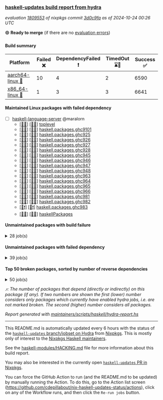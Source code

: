 ### [haskell-updates build report from hydra](https://hydra.nixos.org/jobset/nixpkgs/haskell-updates)
*evaluation [1809553](https://hydra.nixos.org/eval/1809553) of nixpkgs commit [3d0c9fa](https://github.com/NixOS/nixpkgs/commits/3d0c9fa74842c1a005157293f5456ffe9df9fbe3) as of 2024-10-24 00:26 UTC*

🟢 **Ready to merge** (if there are no [evaluation errors](https://hydra.nixos.org/jobset/nixpkgs/haskell-updates))

#### Build summary

 | Platform | Failed ❌ | DependencyFailed ❗ | TimedOut ⌛🚫 | Success ✅ | 
 | --- | --- | --- | --- | --- | 
 | [aarch64-linux 📱](https://hydra.nixos.org/eval/1809553?filter=.aarch64-linux) | 10 | 4 | 2 | 6590 | 
 | [x86_64-linux 🐧](https://hydra.nixos.org/eval/1809553?filter=.x86_64-linux) | 1 | 3 | 3 | 6641 | 
#### Maintained Linux packages with failed dependency
- [ ] [haskell-language-server](https://hydra.nixos.org/eval/1809553?filter=haskell-language-server) @maralorn
  - [[📱✅]](https://hydra.nixos.org/build/275143224) [[🐧✅]](https://hydra.nixos.org/build/275145126) [toplevel](https://hydra.nixos.org/eval/1809553?filter=haskell-language-server)
  - [[📱✅]](https://hydra.nixos.org/build/275968434) [[🐧✅]](https://hydra.nixos.org/build/275968433) [haskell.packages.ghc9101](https://hydra.nixos.org/eval/1809553?filter=haskell.packages.ghc9101.haskell-language-server)
  - [[📱✅]](https://hydra.nixos.org/build/275134753) [[🐧✅]](https://hydra.nixos.org/build/275135214) [haskell.packages.ghc925](https://hydra.nixos.org/eval/1809553?filter=haskell.packages.ghc925.haskell-language-server)
  - [[📱✅]](https://hydra.nixos.org/build/275142274) [[🐧✅]](https://hydra.nixos.org/build/275135511) [haskell.packages.ghc926](https://hydra.nixos.org/eval/1809553?filter=haskell.packages.ghc926.haskell-language-server)
  - [[📱✅]](https://hydra.nixos.org/build/275133987) [[🐧✅]](https://hydra.nixos.org/build/275140445) [haskell.packages.ghc927](https://hydra.nixos.org/eval/1809553?filter=haskell.packages.ghc927.haskell-language-server)
  - [[📱✅]](https://hydra.nixos.org/build/275138048) [[🐧✅]](https://hydra.nixos.org/build/275140557) [haskell.packages.ghc928](https://hydra.nixos.org/eval/1809553?filter=haskell.packages.ghc928.haskell-language-server)
  - [[📱✅]](https://hydra.nixos.org/build/275137201) [[🐧✅]](https://hydra.nixos.org/build/275140213) [haskell.packages.ghc945](https://hydra.nixos.org/eval/1809553?filter=haskell.packages.ghc945.haskell-language-server)
  - [[📱✅]](https://hydra.nixos.org/build/275146481) [[🐧✅]](https://hydra.nixos.org/build/275133961) [haskell.packages.ghc946](https://hydra.nixos.org/eval/1809553?filter=haskell.packages.ghc946.haskell-language-server)
  - [[📱✅]](https://hydra.nixos.org/build/275146574) [[🐧✅]](https://hydra.nixos.org/build/275142399) [haskell.packages.ghc947](https://hydra.nixos.org/eval/1809553?filter=haskell.packages.ghc947.haskell-language-server)
  - [[📱✅]](https://hydra.nixos.org/build/275143814) [[🐧✅]](https://hydra.nixos.org/build/275137605) [haskell.packages.ghc948](https://hydra.nixos.org/eval/1809553?filter=haskell.packages.ghc948.haskell-language-server)
  - [[📱✅]](https://hydra.nixos.org/build/275133513) [[🐧✅]](https://hydra.nixos.org/build/275140938) [haskell.packages.ghc963](https://hydra.nixos.org/eval/1809553?filter=haskell.packages.ghc963.haskell-language-server)
  - [[📱✅]](https://hydra.nixos.org/build/275137612) [[🐧✅]](https://hydra.nixos.org/build/275138102) [haskell.packages.ghc964](https://hydra.nixos.org/eval/1809553?filter=haskell.packages.ghc964.haskell-language-server)
  - [[📱✅]](https://hydra.nixos.org/build/275135201) [[🐧✅]](https://hydra.nixos.org/build/275146938) [haskell.packages.ghc965](https://hydra.nixos.org/eval/1809553?filter=haskell.packages.ghc965.haskell-language-server)
  - [[📱✅]](https://hydra.nixos.org/build/275136745) [[🐧✅]](https://hydra.nixos.org/build/275137636) [haskell.packages.ghc966](https://hydra.nixos.org/eval/1809553?filter=haskell.packages.ghc966.haskell-language-server)
  - [[📱✅]](https://hydra.nixos.org/build/275139800) [[🐧✅]](https://hydra.nixos.org/build/275136416) [haskell.packages.ghc981](https://hydra.nixos.org/eval/1809553?filter=haskell.packages.ghc981.haskell-language-server)
  - [[📱✅]](https://hydra.nixos.org/build/275138068) [[🐧✅]](https://hydra.nixos.org/build/275134294) [haskell.packages.ghc982](https://hydra.nixos.org/eval/1809553?filter=haskell.packages.ghc982.haskell-language-server)
  - [[📱❗]](https://hydra.nixos.org/build/275973477) [[🐧❗]](https://hydra.nixos.org/build/275973491) [haskell.packages.ghc983](https://hydra.nixos.org/eval/1809553?filter=haskell.packages.ghc983.haskell-language-server)
  - [[📱✅]](https://hydra.nixos.org/build/275134929) [[🐧✅]](https://hydra.nixos.org/build/275138372) [haskellPackages](https://hydra.nixos.org/eval/1809553?filter=haskellPackages.haskell-language-server)
#### Unmaintained packages with build failure
<details><summary>28 job(s) </summary>

- [ ] [ghc-lib-parser](https://hydra.nixos.org/eval/1809553?filter=ghc-lib-parser)  ⤴️ 20 | 70
  - [[📱✅]](https://hydra.nixos.org/build/275827968) [[🐧✅]](https://hydra.nixos.org/build/275827977) [haskell.packages.ghc8107](https://hydra.nixos.org/eval/1809553?filter=haskell.packages.ghc8107.ghc-lib-parser)
  - [[📱✅]](https://hydra.nixos.org/build/275135283) [[🐧✅]](https://hydra.nixos.org/build/275145877) [haskell.packages.ghc902](https://hydra.nixos.org/eval/1809553?filter=haskell.packages.ghc902.ghc-lib-parser)
  - [[📱✅]](https://hydra.nixos.org/build/275142931) [[🐧✅]](https://hydra.nixos.org/build/275138215) [haskell.packages.ghc925](https://hydra.nixos.org/eval/1809553?filter=haskell.packages.ghc925.ghc-lib-parser)
  - [[📱✅]](https://hydra.nixos.org/build/275140374) [[🐧✅]](https://hydra.nixos.org/build/275141197) [haskell.packages.ghc926](https://hydra.nixos.org/eval/1809553?filter=haskell.packages.ghc926.ghc-lib-parser)
  - [[📱✅]](https://hydra.nixos.org/build/275135896) [[🐧✅]](https://hydra.nixos.org/build/275142567) [haskell.packages.ghc927](https://hydra.nixos.org/eval/1809553?filter=haskell.packages.ghc927.ghc-lib-parser)
  - [[📱✅]](https://hydra.nixos.org/build/275146872) [[🐧✅]](https://hydra.nixos.org/build/275141071) [haskell.packages.ghc928](https://hydra.nixos.org/eval/1809553?filter=haskell.packages.ghc928.ghc-lib-parser)
  - [[📱✅]](https://hydra.nixos.org/build/275141295) [[🐧✅]](https://hydra.nixos.org/build/275136525) [haskell.packages.ghc945](https://hydra.nixos.org/eval/1809553?filter=haskell.packages.ghc945.ghc-lib-parser)
  - [[📱✅]](https://hydra.nixos.org/build/275146349) [[🐧✅]](https://hydra.nixos.org/build/275133039) [haskell.packages.ghc946](https://hydra.nixos.org/eval/1809553?filter=haskell.packages.ghc946.ghc-lib-parser)
  - [[📱✅]](https://hydra.nixos.org/build/275146944) [[🐧✅]](https://hydra.nixos.org/build/275141801) [haskell.packages.ghc947](https://hydra.nixos.org/eval/1809553?filter=haskell.packages.ghc947.ghc-lib-parser)
  - [[📱✅]](https://hydra.nixos.org/build/275134992) [[🐧✅]](https://hydra.nixos.org/build/275135420) [haskell.packages.ghc948](https://hydra.nixos.org/eval/1809553?filter=haskell.packages.ghc948.ghc-lib-parser)
  - [[📱✅]](https://hydra.nixos.org/build/275138854) [[🐧✅]](https://hydra.nixos.org/build/275134338) [haskell.packages.ghc963](https://hydra.nixos.org/eval/1809553?filter=haskell.packages.ghc963.ghc-lib-parser)
  - [[📱✅]](https://hydra.nixos.org/build/275134094) [[🐧✅]](https://hydra.nixos.org/build/275146318) [haskell.packages.ghc964](https://hydra.nixos.org/eval/1809553?filter=haskell.packages.ghc964.ghc-lib-parser)
  - [[📱✅]](https://hydra.nixos.org/build/275145090) [[🐧✅]](https://hydra.nixos.org/build/275144325) [haskell.packages.ghc965](https://hydra.nixos.org/eval/1809553?filter=haskell.packages.ghc965.ghc-lib-parser)
  - [[📱✅]](https://hydra.nixos.org/build/275138734) [[🐧✅]](https://hydra.nixos.org/build/275144210) [haskell.packages.ghc966](https://hydra.nixos.org/eval/1809553?filter=haskell.packages.ghc966.ghc-lib-parser)
  - [[📱✅]](https://hydra.nixos.org/build/275143340) [[🐧✅]](https://hydra.nixos.org/build/275134390) [haskell.packages.ghc981](https://hydra.nixos.org/eval/1809553?filter=haskell.packages.ghc981.ghc-lib-parser)
  - [[📱✅]](https://hydra.nixos.org/build/275146168) [[🐧✅]](https://hydra.nixos.org/build/275144603) [haskell.packages.ghc982](https://hydra.nixos.org/eval/1809553?filter=haskell.packages.ghc982.ghc-lib-parser)
  - [[📱❌]](https://hydra.nixos.org/build/275973525) [[🐧❌]](https://hydra.nixos.org/build/275973485) [haskell.packages.ghc983](https://hydra.nixos.org/eval/1809553?filter=haskell.packages.ghc983.ghc-lib-parser)
  - [[📱✅]](https://hydra.nixos.org/build/275146536) [[🐧✅]](https://hydra.nixos.org/build/275143457) [haskellPackages](https://hydra.nixos.org/eval/1809553?filter=haskellPackages.ghc-lib-parser)
- [ ] [[📱❌]](https://hydra.nixos.org/build/275137749) [[🐧✅]](https://hydra.nixos.org/build/275133748) [haskellPackages.nlopt-haskell](https://hydra.nixos.org/eval/1809553?filter=haskellPackages.nlopt-haskell)  ⤴️ 1 | 1
- [ ] [[📱❌]](https://hydra.nixos.org/build/275143790) [[🐧✅]](https://hydra.nixos.org/build/275139212) [haskellPackages.freetype2](https://hydra.nixos.org/eval/1809553?filter=haskellPackages.freetype2)  ⤴️ 0 | 12
- [ ] [[📱❌]](https://hydra.nixos.org/build/275144835) [[🐧✅]](https://hydra.nixos.org/build/275145197) [haskellPackages.hw-simd](https://hydra.nixos.org/eval/1809553?filter=haskellPackages.hw-simd)  ⤴️ 0 | 9
- [ ] [[📱❌]](https://hydra.nixos.org/build/275135619) [[🐧✅]](https://hydra.nixos.org/build/275140417) [haskellPackages.GOST34112012-Hash](https://hydra.nixos.org/eval/1809553?filter=haskellPackages.GOST34112012-Hash) 
- [ ] [[📱❌]](https://hydra.nixos.org/build/275136420) [[🐧✅]](https://hydra.nixos.org/build/275136977) [haskellPackages.HsASA](https://hydra.nixos.org/eval/1809553?filter=haskellPackages.HsASA) 
- [ ] [[📱❌]](https://hydra.nixos.org/build/275133911) [[🐧⌛🚫]](https://hydra.nixos.org/build/275134915) [haskellPackages.significant-figures](https://hydra.nixos.org/eval/1809553?filter=haskellPackages.significant-figures) 
- [ ] [[📱❌]](https://hydra.nixos.org/build/275138606) [[🐧✅]](https://hydra.nixos.org/build/275138072) [haskellPackages.simdutf](https://hydra.nixos.org/eval/1809553?filter=haskellPackages.simdutf) 
- [ ] [[📱❌]](https://hydra.nixos.org/build/275140675) [[🐧✅]](https://hydra.nixos.org/build/275136232) [haskellPackages.tasty-papi](https://hydra.nixos.org/eval/1809553?filter=haskellPackages.tasty-papi) 
- [ ] [[📱❌]](https://hydra.nixos.org/build/275145464) [[🐧✅]](https://hydra.nixos.org/build/275135779) [haskellPackages.twobitreader](https://hydra.nixos.org/eval/1809553?filter=haskellPackages.twobitreader) 
</details>

#### Unmaintained packages with failed dependency
<details><summary>39 job(s) </summary>

- [ ] [ghc-lib-parser-ex](https://hydra.nixos.org/eval/1809553?filter=ghc-lib-parser-ex)  ⤴️ 13 | 44
  - [[📱✅]](https://hydra.nixos.org/build/275828016) [[🐧✅]](https://hydra.nixos.org/build/275828007) [haskell.packages.ghc8107](https://hydra.nixos.org/eval/1809553?filter=haskell.packages.ghc8107.ghc-lib-parser-ex)
  - [[📱✅]](https://hydra.nixos.org/build/275145409) [[🐧✅]](https://hydra.nixos.org/build/275137083) [haskell.packages.ghc902](https://hydra.nixos.org/eval/1809553?filter=haskell.packages.ghc902.ghc-lib-parser-ex)
  - [[📱✅]](https://hydra.nixos.org/build/275139585) [[🐧✅]](https://hydra.nixos.org/build/275135883) [haskell.packages.ghc925](https://hydra.nixos.org/eval/1809553?filter=haskell.packages.ghc925.ghc-lib-parser-ex)
  - [[📱✅]](https://hydra.nixos.org/build/275138373) [[🐧✅]](https://hydra.nixos.org/build/275136472) [haskell.packages.ghc926](https://hydra.nixos.org/eval/1809553?filter=haskell.packages.ghc926.ghc-lib-parser-ex)
  - [[📱✅]](https://hydra.nixos.org/build/275138661) [[🐧✅]](https://hydra.nixos.org/build/275138941) [haskell.packages.ghc927](https://hydra.nixos.org/eval/1809553?filter=haskell.packages.ghc927.ghc-lib-parser-ex)
  - [[📱✅]](https://hydra.nixos.org/build/275143704) [[🐧✅]](https://hydra.nixos.org/build/275138563) [haskell.packages.ghc928](https://hydra.nixos.org/eval/1809553?filter=haskell.packages.ghc928.ghc-lib-parser-ex)
  - [[📱✅]](https://hydra.nixos.org/build/275138135) [[🐧✅]](https://hydra.nixos.org/build/275142940) [haskell.packages.ghc945](https://hydra.nixos.org/eval/1809553?filter=haskell.packages.ghc945.ghc-lib-parser-ex)
  - [[📱✅]](https://hydra.nixos.org/build/275136418) [[🐧✅]](https://hydra.nixos.org/build/275137988) [haskell.packages.ghc946](https://hydra.nixos.org/eval/1809553?filter=haskell.packages.ghc946.ghc-lib-parser-ex)
  - [[📱✅]](https://hydra.nixos.org/build/275133706) [[🐧✅]](https://hydra.nixos.org/build/275144108) [haskell.packages.ghc947](https://hydra.nixos.org/eval/1809553?filter=haskell.packages.ghc947.ghc-lib-parser-ex)
  - [[📱✅]](https://hydra.nixos.org/build/275133949) [[🐧✅]](https://hydra.nixos.org/build/275139959) [haskell.packages.ghc948](https://hydra.nixos.org/eval/1809553?filter=haskell.packages.ghc948.ghc-lib-parser-ex)
  - [[📱✅]](https://hydra.nixos.org/build/275133251) [[🐧✅]](https://hydra.nixos.org/build/275135712) [haskell.packages.ghc963](https://hydra.nixos.org/eval/1809553?filter=haskell.packages.ghc963.ghc-lib-parser-ex)
  - [[📱✅]](https://hydra.nixos.org/build/275138089) [[🐧✅]](https://hydra.nixos.org/build/275141982) [haskell.packages.ghc964](https://hydra.nixos.org/eval/1809553?filter=haskell.packages.ghc964.ghc-lib-parser-ex)
  - [[📱✅]](https://hydra.nixos.org/build/275146653) [[🐧✅]](https://hydra.nixos.org/build/275145450) [haskell.packages.ghc965](https://hydra.nixos.org/eval/1809553?filter=haskell.packages.ghc965.ghc-lib-parser-ex)
  - [[📱✅]](https://hydra.nixos.org/build/275141710) [[🐧✅]](https://hydra.nixos.org/build/275142546) [haskell.packages.ghc966](https://hydra.nixos.org/eval/1809553?filter=haskell.packages.ghc966.ghc-lib-parser-ex)
  - [[📱✅]](https://hydra.nixos.org/build/275143851) [[🐧✅]](https://hydra.nixos.org/build/275141074) [haskell.packages.ghc981](https://hydra.nixos.org/eval/1809553?filter=haskell.packages.ghc981.ghc-lib-parser-ex)
  - [[📱✅]](https://hydra.nixos.org/build/275139405) [[🐧✅]](https://hydra.nixos.org/build/275145194) [haskell.packages.ghc982](https://hydra.nixos.org/eval/1809553?filter=haskell.packages.ghc982.ghc-lib-parser-ex)
  - [[📱❗]](https://hydra.nixos.org/build/275973512) [[🐧❗]](https://hydra.nixos.org/build/275973519) [haskell.packages.ghc983](https://hydra.nixos.org/eval/1809553?filter=haskell.packages.ghc983.ghc-lib-parser-ex)
  - [[📱✅]](https://hydra.nixos.org/build/275135468) [[🐧✅]](https://hydra.nixos.org/build/275138416) [haskellPackages](https://hydra.nixos.org/eval/1809553?filter=haskellPackages.ghc-lib-parser-ex)
- [ ] [ghc-lib](https://hydra.nixos.org/eval/1809553?filter=ghc-lib) 
  - [[📱✅]](https://hydra.nixos.org/build/275827985) [[🐧✅]](https://hydra.nixos.org/build/275827979) [haskell.packages.ghc8107](https://hydra.nixos.org/eval/1809553?filter=haskell.packages.ghc8107.ghc-lib)
  - [[📱✅]](https://hydra.nixos.org/build/275145486) [[🐧✅]](https://hydra.nixos.org/build/275144427) [haskell.packages.ghc902](https://hydra.nixos.org/eval/1809553?filter=haskell.packages.ghc902.ghc-lib)
  - [[📱✅]](https://hydra.nixos.org/build/275140700) [[🐧✅]](https://hydra.nixos.org/build/275137458) [haskell.packages.ghc925](https://hydra.nixos.org/eval/1809553?filter=haskell.packages.ghc925.ghc-lib)
  - [[📱✅]](https://hydra.nixos.org/build/275138427) [[🐧✅]](https://hydra.nixos.org/build/275138750) [haskell.packages.ghc926](https://hydra.nixos.org/eval/1809553?filter=haskell.packages.ghc926.ghc-lib)
  - [[📱✅]](https://hydra.nixos.org/build/275138968) [[🐧✅]](https://hydra.nixos.org/build/275144718) [haskell.packages.ghc927](https://hydra.nixos.org/eval/1809553?filter=haskell.packages.ghc927.ghc-lib)
  - [[📱✅]](https://hydra.nixos.org/build/275144942) [[🐧✅]](https://hydra.nixos.org/build/275138588) [haskell.packages.ghc928](https://hydra.nixos.org/eval/1809553?filter=haskell.packages.ghc928.ghc-lib)
  - [[📱✅]](https://hydra.nixos.org/build/275136776) [[🐧✅]](https://hydra.nixos.org/build/275137378) [haskell.packages.ghc945](https://hydra.nixos.org/eval/1809553?filter=haskell.packages.ghc945.ghc-lib)
  - [[📱✅]](https://hydra.nixos.org/build/275146788) [[🐧✅]](https://hydra.nixos.org/build/275144426) [haskell.packages.ghc946](https://hydra.nixos.org/eval/1809553?filter=haskell.packages.ghc946.ghc-lib)
  - [[📱✅]](https://hydra.nixos.org/build/275141776) [[🐧✅]](https://hydra.nixos.org/build/275140232) [haskell.packages.ghc947](https://hydra.nixos.org/eval/1809553?filter=haskell.packages.ghc947.ghc-lib)
  - [[📱✅]](https://hydra.nixos.org/build/275138350) [[🐧✅]](https://hydra.nixos.org/build/275138900) [haskell.packages.ghc948](https://hydra.nixos.org/eval/1809553?filter=haskell.packages.ghc948.ghc-lib)
  - [[📱✅]](https://hydra.nixos.org/build/275137996) [[🐧✅]](https://hydra.nixos.org/build/275138729) [haskell.packages.ghc963](https://hydra.nixos.org/eval/1809553?filter=haskell.packages.ghc963.ghc-lib)
  - [[📱✅]](https://hydra.nixos.org/build/275139146) [[🐧✅]](https://hydra.nixos.org/build/275143800) [haskell.packages.ghc964](https://hydra.nixos.org/eval/1809553?filter=haskell.packages.ghc964.ghc-lib)
  - [[📱✅]](https://hydra.nixos.org/build/275144320) [[🐧✅]](https://hydra.nixos.org/build/275142108) [haskell.packages.ghc965](https://hydra.nixos.org/eval/1809553?filter=haskell.packages.ghc965.ghc-lib)
  - [[📱✅]](https://hydra.nixos.org/build/275133597) [[🐧✅]](https://hydra.nixos.org/build/275143122) [haskell.packages.ghc966](https://hydra.nixos.org/eval/1809553?filter=haskell.packages.ghc966.ghc-lib)
  - [[📱✅]](https://hydra.nixos.org/build/275136549) [[🐧✅]](https://hydra.nixos.org/build/275143531) [haskell.packages.ghc981](https://hydra.nixos.org/eval/1809553?filter=haskell.packages.ghc981.ghc-lib)
  - [[📱✅]](https://hydra.nixos.org/build/275143416) [[🐧✅]](https://hydra.nixos.org/build/275135235) [haskell.packages.ghc982](https://hydra.nixos.org/eval/1809553?filter=haskell.packages.ghc982.ghc-lib)
  - [[📱❗]](https://hydra.nixos.org/build/275973490) [[🐧❗]](https://hydra.nixos.org/build/275973498) [haskell.packages.ghc983](https://hydra.nixos.org/eval/1809553?filter=haskell.packages.ghc983.ghc-lib)
  - [[📱✅]](https://hydra.nixos.org/build/275141481) [[🐧✅]](https://hydra.nixos.org/build/275142139) [haskellPackages](https://hydra.nixos.org/eval/1809553?filter=haskellPackages.ghc-lib)
- [ ] [[📱❗]](https://hydra.nixos.org/build/275132822) [[🐧✅]](https://hydra.nixos.org/build/275133736) [haskellPackages.hmatrix-nlopt](https://hydra.nixos.org/eval/1809553?filter=haskellPackages.hmatrix-nlopt) 
</details>

#### Top 50 broken packages, sorted by number of reverse dependencies
<details><summary>50 job(s) </summary>

[gogol-core](https://packdeps.haskellers.com/reverse/gogol-core) ⤴️ 184  
[haskell98](https://packdeps.haskellers.com/reverse/haskell98) ⤴️ 152  
[failure](https://packdeps.haskellers.com/reverse/failure) ⤴️ 72  
[enumerator](https://packdeps.haskellers.com/reverse/enumerator) ⤴️ 56  
[connection](https://packdeps.haskellers.com/reverse/connection) ⤴️ 53  
[util](https://packdeps.haskellers.com/reverse/util) ⤴️ 49  
[derive](https://packdeps.haskellers.com/reverse/derive) ⤴️ 48  
[web-routes](https://packdeps.haskellers.com/reverse/web-routes) ⤴️ 43  
[accelerate](https://packdeps.haskellers.com/reverse/accelerate) ⤴️ 42  
[syb-with-class](https://packdeps.haskellers.com/reverse/syb-with-class) ⤴️ 42  
[MonadCatchIO-transformers](https://packdeps.haskellers.com/reverse/MonadCatchIO-transformers) ⤴️ 41  
[TypeCompose](https://packdeps.haskellers.com/reverse/TypeCompose) ⤴️ 41  
[PrimitiveArray](https://packdeps.haskellers.com/reverse/PrimitiveArray) ⤴️ 35  
[crypto-random](https://packdeps.haskellers.com/reverse/crypto-random) ⤴️ 35  
[rank1dynamic](https://packdeps.haskellers.com/reverse/rank1dynamic) ⤴️ 33  
[dual](https://packdeps.haskellers.com/reverse/dual) ⤴️ 32  
[hsp](https://packdeps.haskellers.com/reverse/hsp) ⤴️ 32  
[distributed-static](https://packdeps.haskellers.com/reverse/distributed-static) ⤴️ 31  
[language-ecmascript](https://packdeps.haskellers.com/reverse/language-ecmascript) ⤴️ 31  
[distributed-process](https://packdeps.haskellers.com/reverse/distributed-process) ⤴️ 30  
[iteratee](https://packdeps.haskellers.com/reverse/iteratee) ⤴️ 29  
[polysemy-time](https://packdeps.haskellers.com/reverse/polysemy-time) ⤴️ 29  
[composite-base](https://packdeps.haskellers.com/reverse/composite-base) ⤴️ 28  
[polysemy-resume](https://packdeps.haskellers.com/reverse/polysemy-resume) ⤴️ 28  
[polysemy-conc](https://packdeps.haskellers.com/reverse/polysemy-conc) ⤴️ 27  
[regexpr](https://packdeps.haskellers.com/reverse/regexpr) ⤴️ 27  
[crypto-numbers](https://packdeps.haskellers.com/reverse/crypto-numbers) ⤴️ 25  
[either-unwrap](https://packdeps.haskellers.com/reverse/either-unwrap) ⤴️ 25  
[polysemy-log](https://packdeps.haskellers.com/reverse/polysemy-log) ⤴️ 25  
[HList](https://packdeps.haskellers.com/reverse/HList) ⤴️ 24  
[web-routes-th](https://packdeps.haskellers.com/reverse/web-routes-th) ⤴️ 24  
[Crypto](https://packdeps.haskellers.com/reverse/Crypto) ⤴️ 22  
[crypto-pubkey](https://packdeps.haskellers.com/reverse/crypto-pubkey) ⤴️ 22  
[haskelldb](https://packdeps.haskellers.com/reverse/haskelldb) ⤴️ 22  
[wxdirect](https://packdeps.haskellers.com/reverse/wxdirect) ⤴️ 22  
[BiobaseTypes](https://packdeps.haskellers.com/reverse/BiobaseTypes) ⤴️ 21  
[alg](https://packdeps.haskellers.com/reverse/alg) ⤴️ 21  
[mmsyn2](https://packdeps.haskellers.com/reverse/mmsyn2) ⤴️ 21  
[userid](https://packdeps.haskellers.com/reverse/userid) ⤴️ 21  
[wxc](https://packdeps.haskellers.com/reverse/wxc) ⤴️ 21  
[biocore](https://packdeps.haskellers.com/reverse/biocore) ⤴️ 20  
[reform](https://packdeps.haskellers.com/reverse/reform) ⤴️ 20  
[wxcore](https://packdeps.haskellers.com/reverse/wxcore) ⤴️ 20  
[attoparsec-enumerator](https://packdeps.haskellers.com/reverse/attoparsec-enumerator) ⤴️ 19  
[bytestring-show](https://packdeps.haskellers.com/reverse/bytestring-show) ⤴️ 19  
[cprng-aes](https://packdeps.haskellers.com/reverse/cprng-aes) ⤴️ 19  
[fay](https://packdeps.haskellers.com/reverse/fay) ⤴️ 19  
[harp](https://packdeps.haskellers.com/reverse/harp) ⤴️ 19  
[hsx2hs](https://packdeps.haskellers.com/reverse/hsx2hs) ⤴️ 19  
[incipit](https://packdeps.haskellers.com/reverse/incipit) ⤴️ 19  
</details>


*⤴️: The number of packages that depend (directly or indirectly) on this package (if any). If two numbers are shown the first (lower) number considers only packages which currently have enabled hydra jobs, i.e. are not marked broken. The second (higher) number considers all packages.*

*Report generated with [maintainers/scripts/haskell/hydra-report.hs](https://github.com/NixOS/nixpkgs/blob/haskell-updates/maintainers/scripts/haskell/hydra-report.hs)*


----------------------------------------------------------------------

This README.md is automatically updated every 6 hours with the status of the
[`haskell-updates` branch/jobset on Hydra](https://hydra.nixos.org/jobset/nixpkgs/haskell-updates)
from [Nixpkgs](https://github.com/NixOS/nixpkgs).  This is mostly only of
interest to the [Nixpkgs Haskell maintainers](https://github.com/orgs/NixOS/teams/haskell).

See the
[haskell-modules/HACKING.md](https://github.com/NixOS/nixpkgs/blob/haskell-updates/pkgs/development/haskell-modules/HACKING.md)
file for more information about this build report.

You may also be interested in the currently open
[`haskell-updates` PR in Nixpkgs](https://github.com/nixos/nixpkgs/pulls?q=is%3Apr+is%3Aopen+head%3Ahaskell-updates).

You can force the GitHub Action to run (and the README.md to be updated) by
manually running the Action.  To do this, go to the Action list screen
(https://github.com/cdepillabout/nix-haskell-updates-status/actions),
click on any of the Workflow runs, and then click the `Re-run jobs` button.
